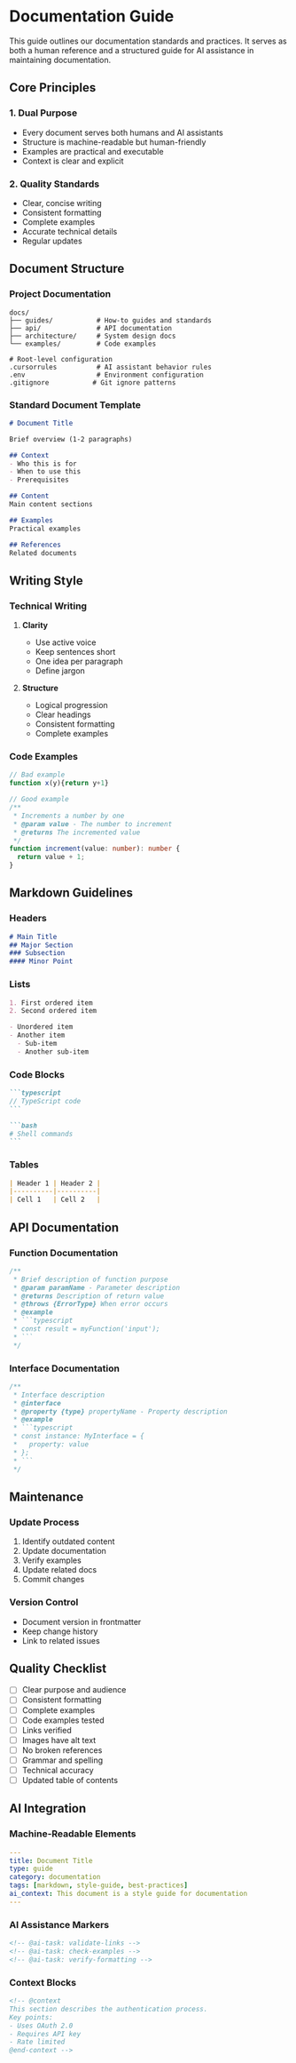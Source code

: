 # Documentation Guide

This guide outlines our documentation standards and practices. It serves as both a human reference and a structured guide for AI assistance in maintaining documentation.

## Core Principles

### 1. Dual Purpose
- Every document serves both humans and AI assistants
- Structure is machine-readable but human-friendly
- Examples are practical and executable
- Context is clear and explicit

### 2. Quality Standards
- Clear, concise writing
- Consistent formatting
- Complete examples
- Accurate technical details
- Regular updates

## Document Structure

### Project Documentation
```
docs/
├── guides/           # How-to guides and standards
├── api/              # API documentation
├── architecture/     # System design docs
└── examples/         # Code examples

# Root-level configuration
.cursorrules          # AI assistant behavior rules
.env                  # Environment configuration
.gitignore           # Git ignore patterns
```

### Standard Document Template
```markdown
# Document Title

Brief overview (1-2 paragraphs)

## Context
- Who this is for
- When to use this
- Prerequisites

## Content
Main content sections

## Examples
Practical examples

## References
Related documents
```

## Writing Style

### Technical Writing
1. **Clarity**
   - Use active voice
   - Keep sentences short
   - One idea per paragraph
   - Define jargon

2. **Structure**
   - Logical progression
   - Clear headings
   - Consistent formatting
   - Complete examples

### Code Examples
```typescript
// Bad example
function x(y){return y+1}

// Good example
/**
 * Increments a number by one
 * @param value - The number to increment
 * @returns The incremented value
 */
function increment(value: number): number {
  return value + 1;
}
```

## Markdown Guidelines

### Headers
```markdown
# Main Title
## Major Section
### Subsection
#### Minor Point
```

### Lists
```markdown
1. First ordered item
2. Second ordered item

- Unordered item
- Another item
  - Sub-item
  - Another sub-item
```

### Code Blocks
````markdown
```typescript
// TypeScript code
```

```bash
# Shell commands
```
````

### Tables
```markdown
| Header 1 | Header 2 |
|----------|----------|
| Cell 1   | Cell 2   |
```

## API Documentation

### Function Documentation
```typescript
/**
 * Brief description of function purpose
 * @param paramName - Parameter description
 * @returns Description of return value
 * @throws {ErrorType} When error occurs
 * @example
 * ```typescript
 * const result = myFunction('input');
 * ```
 */
```

### Interface Documentation
```typescript
/**
 * Interface description
 * @interface
 * @property {type} propertyName - Property description
 * @example
 * ```typescript
 * const instance: MyInterface = {
 *   property: value
 * };
 * ```
 */
```

## Maintenance

### Update Process
1. Identify outdated content
2. Update documentation
3. Verify examples
4. Update related docs
5. Commit changes

### Version Control
- Document version in frontmatter
- Keep change history
- Link to related issues

## Quality Checklist

- [ ] Clear purpose and audience
- [ ] Consistent formatting
- [ ] Complete examples
- [ ] Code examples tested
- [ ] Links verified
- [ ] Images have alt text
- [ ] No broken references
- [ ] Grammar and spelling
- [ ] Technical accuracy
- [ ] Updated table of contents

## AI Integration

### Machine-Readable Elements
```yaml
---
title: Document Title
type: guide
category: documentation
tags: [markdown, style-guide, best-practices]
ai_context: This document is a style guide for documentation
---
```

### AI Assistance Markers
```markdown
<!-- @ai-task: validate-links -->
<!-- @ai-task: check-examples -->
<!-- @ai-task: verify-formatting -->
```

### Context Blocks
```markdown
<!-- @context
This section describes the authentication process.
Key points:
- Uses OAuth 2.0
- Requires API key
- Rate limited
@end-context -->
```